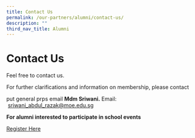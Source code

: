 ```yaml
---
title: Contact Us
permalink: /our-partners/alumni/contact-us/
description: ""
third_nav_title: Alumni
---
```

# **Contact Us**

Feel free to contact us.

For further clarifications and information on membership, please contact


put general prps email
**Mdm Sriwani.** Email:  [sriwani\_abdul\_razak@moe.edu.sg](mailto:sriwani_abdul_razak@moe.edu.sg)

**For alumni interested to participate in school events**

[Register Here](http://goo.gl/sCDvG)